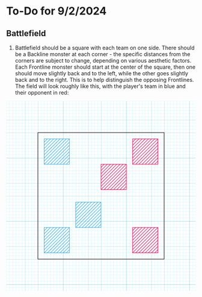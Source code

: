 # To-Do for 9/2/2024

## Battlefield

1. Battlefield should be a square with each team on one side. There should be a Backline monster at each corner - the specific distances from the corners are subject to change, depending on various aesthetic factors. Each Frontline monster should start at the center of the square, then one should move slightly back and to the left, while the other goes slightly back and to the right. This is to help distinguish the opposing Frontlines. The field will look roughly like this, with the player's team in blue and their opponent in red:

![battlefield](graph.png)
